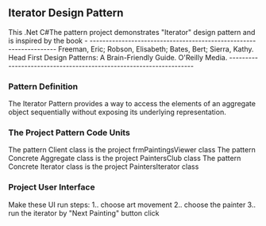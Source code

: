## Iterator Design Pattern

This .Net C#The pattern  project demonstrates "Iterator" design pattern and is inspired by the book - 
	-------------------------------------------------------------------
	Freeman, Eric; Robson, Elisabeth; Bates, Bert; Sierra, Kathy. 
	Head First Design Patterns: A Brain-Friendly Guide. O'Reilly Media.
	-------------------------------------------------------------------

### Pattern Definition

The Iterator Pattern provides a way to access the elements of an aggregate 
object sequentially without exposing its underlying representation.

### The Project Pattern Code Units

The pattern Client class is the project frmPaintingsViewer class
The pattern Concrete Aggregate class is the project PaintersClub class
The pattern Concrete Iterator class is the project PaintersIterator class

### Project User Interface

Make these UI run steps:
1.. choose art movement
2.. choose the painter
3.. run the iterator by "Next Painting" button click


